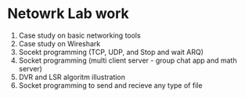 # Netowrk Lab work

1. Case study on basic networking tools
2. Case study on Wireshark
3. Socekt programming (TCP, UDP, and Stop and wait ARQ)
4. Socket programming (multi client server - group chat app and math server)
5. DVR and LSR algoritm illustration
6. Socket programming to send and recieve any type of file
